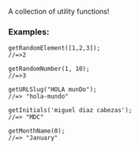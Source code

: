 A collection of utility functions!

### Examples:

```
getRandomElement([1,2,3]);
//=>2
```

```
getRandomNumber(1, 10);
//=>3
```

```
getURLSlug("HOLA munDo");
//=> "hola-mundo"
```

```
getInitials('miguel diaz cabezas');
//=> "MDC"
```

```
getMonthName(0);
//=> "January"
```
